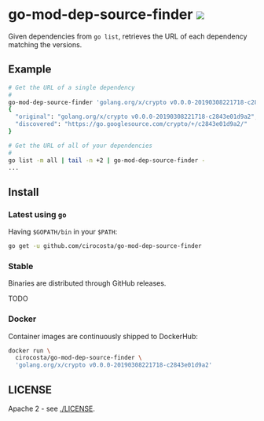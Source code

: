 # go-mod-dep-source-finder [![](https://hush-house.pivotal.io/api/v1/teams/main/pipelines/go-mod-dep-source-finder/badge)](https://hush-house.pivotal.io/teams/main/pipelines/go-mod-dep-source-finder)

Given dependencies from `go list`, retrieves the URL of each dependency matching the versions.


## Example

```sh
# Get the URL of a single dependency
#
go-mod-dep-source-finder 'golang.org/x/crypto v0.0.0-20190308221718-c2843e01d9a2' | jq
{
  "original": "golang.org/x/crypto v0.0.0-20190308221718-c2843e01d9a2",
  "discovered": "https://go.googlesource.com/crypto/+/c2843e01d9a2/"
}

# Get the URL of all of your dependencies
#
go list -m all | tail -n +2 | go-mod-dep-source-finder -
...
```

## Install

### Latest using `go`

Having `$GOPATH/bin` in your `$PATH`:

```sh
go get -u github.com/cirocosta/go-mod-dep-source-finder
```


### Stable

Binaries are distributed through GitHub releases.

TODO


### Docker

Container images are continuously shipped to DockerHub:

```sh
docker run \
  cirocosta/go-mod-dep-source-finder \
  'golang.org/x/crypto v0.0.0-20190308221718-c2843e01d9a2'
```


## LICENSE

Apache 2 - see [./LICENSE](LICENSE).

